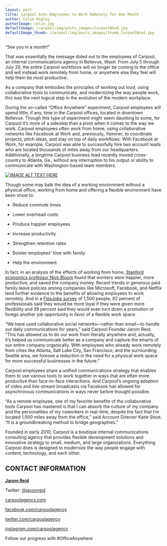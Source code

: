 ```yaml
---
layout: post
title: Carpool Asks Employees to Work Remotely for One Month
author: Colin Rigley
authorImage: colin.jpg
defaultImage: /carpool/img/posts_images/CarpoolWood.jpg
defaultImage_thumb: /carpool/img/posts_images/thumb_CarpoolWood.jpg
---
```

“See you in a month!”

<!--more-->

That was essentially the message doled out to the employees of Carpool, an internal communications agency in Bellevue, Wash. From July 5 through July 29, the entire Carpool workforce will no longer be coming to the office and will instead work remotely from home, or anywhere else they feel will help them be most productive.

As a company that embodies the principles of working out loud, using collaborative tools to communicate, and modernizing the way people work, this was the next logical step in the evolution of the modern workplace.

During the so-called “Office Anywhere” experiment, Carpool employees will spend little, if any, time in the Carpool offices, located in downtown Bellevue. Though this type of experiment might seem daunting to some, for Carpool it’s more of a sidestep than a pivot when it comes to the way we work. Carpool employees often work from home, using collaborative networks like Facebook at Work and, previously, Yammer, to coordinate projects, pitch ideas, and stay on top of daily workflows. With Facebook at Work, for example, Carpool was able to successfully hire two account leads who are located thousands of miles away from our headquarters. Additionally, a longtime Carpool business lead recently moved cross-country to Atlanta, Ga., without any interruption to his output or ability to communicate with Washington-based team members.

[![IMAGE ALT TEXT HERE](http://img.youtube.com/vi/?v=u8rNZ22Mt6Y.jpg)](http://www.youtube.com/watch?v=u8rNZ22Mt6Y)

Though some may balk the idea of a working environment without a physical office, working from home and offering a flexible environment have been show to:


* Reduce commute times

* Lower overhead costs

* Produce happier employees

* Increase productivity

* Strengthen retention rates

* Bolster employees’ time with family

* Help the environment

In fact, in an analysis of the effects of working from home, [Stanford economics professor Nick Bloom](http://www.gsb.stanford.edu/insights/researchers-flexibility-may-be-key-increased-productivity) found that workers were happier, more productive, and saved the company money. Recent trends in generous paid family leave policies among companies like Microsoft, Facebook, and Netflix lend further evidence to the benefits of allowing employees to work remotely. And in a [FlexJobs survey](https://www.entrepreneur.com/article/239111) of 1,500 people,  82 percent of professionals said they would be more loyal if they were given more flexibility and 39 percent said they would even turn down a promotion or forego another job opportunity in favor of a flexible work space.

“We have used collaborative social networks—rather than email—to handle our daily communications for years,” said Carpool Founder Jarom Reid. “This has allowed us to do our work from literally anywhere and, actually, it’s helped us communicate better as a company and capture the smarts of our entire company organically. With employees who already work remotely from cities like Atlanta, Salt Lake City, San Francisco, and the surrounding Seattle area, we foresee a reduction in the need for a physical work space for more successful businesses in the future.”

Carpool employees share a unified communications strategy that enables them to use various tools to work together in ways that are often more productive than face-to-face interactions. And Carpool’s ongoing adoption of video and live-stream broadcasts via Facebook has allowed for asynchronous communications in ways never before thought possible.

“As a remote employee, one of my favorite benefits of the collaborative tools Carpool has mastered is that I can absorb the culture of my company and the personalities of my coworkers in real-time, despite the fact that I’m located 1,000 miles away from the office,” said Account Director Katie Stout. “It is a groundbreaking method to bridge geographies.”

Founded in early 2010, Carpool is a boutique internal communications consulting agency that provides flexible development solutions and innovative strategy to small, medium, and large organizations. Everything Carpool does is designed to modernize the way people engage with content, technology, and each other. 

CONTACT INFORMATION
-------------------

[**Jarom Reid**](mailto:jarom.reid@carpoolagency.com)

Twitter: [@jaromreid](https://twitter.com/jaromreid)


[carpoolagency.com](http://www.carpoolagency.com)

[facebook.com/carpoolagency](http://www.facebook.com/carpoolagency)

[twitter.com/carpoolagency](http://www.twitter.com/carpoolagency)

[instagram.com/carpoolagency](http://www.instagram.com/carpoolagency)

Follow our progress with #OfficeAnywhere

